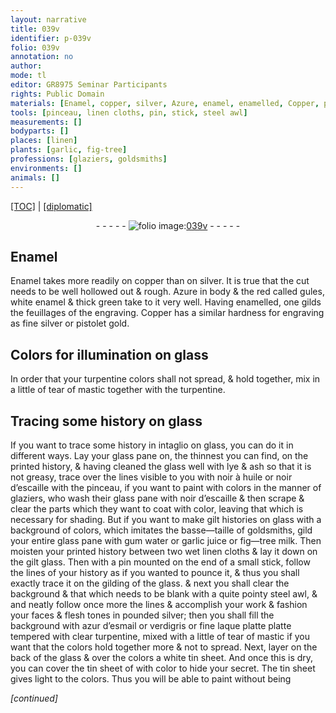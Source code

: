 ```yaml
---
layout: narrative
title: 039v
identifier: p-039v
folio: 039v
annotation: no
author:
mode: tl
editor: GR8975 Seminar Participants
rights: Public Domain
materials: [Enamel, copper, silver, Azure, enamel, enamelled, Copper, pistolet gold, gold, glass, turpentine, tear of mastic, glass pane, lye, ash, noir à huile, noir d’escaille, gilt, gild, gum water, garlic juice, fig-tree milk, linen cloths, gilt glass, gilding of the glass, steel, azur d’esmail, verdigris, fine laque platte, clear turpentine, white tin, tin]
tools: [pinceau, linen cloths, pin, stick, steel awl]
measurements: []
bodyparts: []
places: [linen]
plants: [garlic, fig-tree]
professions: [glaziers, goldsmiths]
environments: []
animals: []
---
```


<p><a href="{{ site.baseurl }}/translation/">[TOC]</a> | <a href="{{ site.baseurl }}/texts/p-039v_tc/" target="_blank">[diplomatic]</a></p><div class="folio" align="center">- - - - - <a href="http://gallica.bnf.fr/ark:/12148/btv1b10500001g/f84.image" target="_blank"><img src="https://cu-mkp.github.io/2017-workshop-edition/assets/photo-icon.png" alt="folio image: " style="display:inline-block; margin-bottom:-3px;"/>039v</a> - - - - - </div>  
  

## <span class="m">Enamel</span>

 
<span class="m">Enamel</span> takes more readily on <span class="m">copper</span> than on <span class="m">silver</span>. It is true that the cut needs to be well hollowed out & rough. <span class="m">Azure</span> in body & the red called gules, white <span class="m">enamel</span> & thick green take to it very well. Having <span class="m">enamelled</span>, one gilds the feuillages of the engraving<span class="del"><span class="ill"></span></span>. <span class="m">Copper</span> has a similar hardness for engraving as fine <span class="m">silver</span> or <span class="m"><span class="cn">pistolet</span> <span class="m">gold</span></span>.
 
 
  

## Colors for illumination on <span class="m">glass</span>

 
In order that your <span class="m">turpentine</span> colors shall not spread, & hold together, mix in a little of <span class="m">tear of mastic</span> together with the <span class="m">turpentine</span>.
 
 
  

## Tracing some history on <span class="m">glass</span>

 
If you want to trace some history in intaglio on <span class="m">glass</span>, you can do it in different ways. Lay your <span class="m">glass pane</span> <span class="del">on</span>, the thinnest you can find, on the printed history, & having cleaned the <span class="m">glass</span> well with <span class="m">lye</span> & <span class="m">ash</span> so that it is not greasy, trace over the lines visible to you with <span class="m">noir à huile</span> or <span class="m">noir d’escaille</span> with the <span class="tl">pinceau</span>, if you want to paint with colors in the manner of <span class="pro">glaziers</span>, who wash their <span class="m">glass pane</span> with <span class="m">noir d’escaille</span> & then scrape & clear the parts which they want to coat with color, leaving that which is necessary for shading. But if you want to make <span class="m">gilt</span> histories on <span class="m">glass</span> with a background of colors, which imitates the basse—taille of <span class="pro">goldsmiths</span>, <span class="m">gild</span> your entire <span class="m">glass pane</span> with <span class="m">gum water</span> or <span class="m"><span class="pa">garlic</span> juice</span> or <span class="m"><span class="pa">fig—tree</span> milk</span>. Then moisten your printed history between two wet <span class="tl"><span class="m"><span class="pl">linen</span> cloths</span></span> & lay it down on the <span class="m">gilt glass</span>. Then with a <span class="tl">pin</span> mounted on the end of a small <span class="tl">stick</span>, follow the lines of your history as if you wanted to pounce it, & thus you shall exactly trace it on the <span class="m">gilding of the glass</span>. & next you shall clear the background & that which needs to be blank with a quite pointy <span class="tl"><span class="m">steel</span> awl</span>, & and neatly follow once more the lines & accomplish your work & fashion your faces & flesh tones in pounded <span class="m">silver</span>; then you shall fill the background with <span class="m">azur d’esmail</span> or <span class="m">verdigris</span> or <span class="m">fine laque platte</span> <span class="del">platte</span> tempered with <span class="m">clear turpentine</span>, mixed with a little of <span class="m">tear of mastic</span> if you want that the colors hold together more & not to spread. Next, layer on the back of the <span class="m">glass</span> & over the colors a <span class="m">white tin</span> sheet. And once this is dry, you can cover the <span class="m">tin</span> sheet <span class="del">of</span> with color to hide your secret. The <span class="m">tin</span> sheet gives light to the colors. Thus you will be able to paint without being
 
*[continued]*
 
